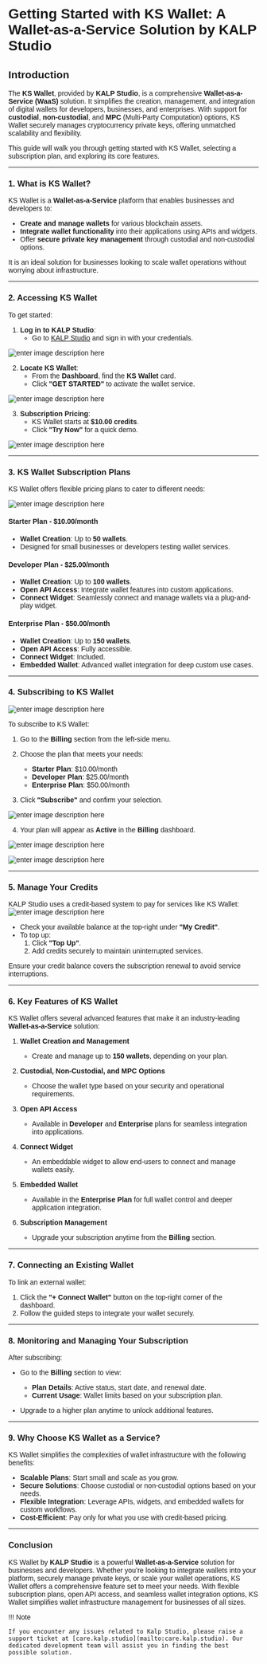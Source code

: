 <style>  body { font-family: "Source Sans 3", sans-serif!important; }</style>

<link  href="https://fonts.googleapis.com/css2?family=Source+Sans+3:ital,wght@0,200..900;1,200..900&display=swap"  rel="stylesheet">  <link  rel="stylesheet"  href="https://fonts.googleapis.com/icon?family=Material+Icons">

# **Getting Started with KS Wallet: A Wallet-as-a-Service Solution by KALP Studio**

## Introduction

The **KS Wallet**, provided by **KALP Studio**, is a comprehensive **Wallet-as-a-Service (WaaS)** solution. It simplifies the creation, management, and integration of digital wallets for developers, businesses, and enterprises. With support for **custodial**, **non-custodial**, and **MPC** (Multi-Party Computation) options, KS Wallet securely manages cryptocurrency private keys, offering unmatched scalability and flexibility.

This guide will walk you through getting started with KS Wallet, selecting a subscription plan, and exploring its core features.

---

### **1. What is KS Wallet?**

KS Wallet is a **Wallet-as-a-Service** platform that enables businesses and developers to:  
- **Create and manage wallets** for various blockchain assets.  
- **Integrate wallet functionality** into their applications using APIs and widgets.  
- Offer **secure private key management** through custodial and non-custodial options.  

It is an ideal solution for businesses looking to scale wallet operations without worrying about infrastructure.

---

### **2. Accessing KS Wallet**

To get started:

1. **Log in to KALP Studio**:  
   - Go to [KALP Studio](https://accounts.kalp.studio/login) and sign in with your credentials.

![enter image description here](https://docs-images-kalp-studio.s3.ap-south-1.amazonaws.com/KS+Wallet/1.png)

2. **Locate KS Wallet**:  
   - From the **Dashboard**, find the **KS Wallet** card.  
   - Click **"GET STARTED"** to activate the wallet service.

![enter image description here](https://docs-images-kalp-studio.s3.ap-south-1.amazonaws.com/KS+Wallet/2.png)


3. **Subscription Pricing**:  
   - KS Wallet starts at **$10.00 credits**.  
   - Click **"Try Now"** for a quick demo.

![enter image description here](https://docs-images-kalp-studio.s3.ap-south-1.amazonaws.com/KS+Wallet/3.png)


---

### **3. KS Wallet Subscription Plans**

KS Wallet offers flexible pricing plans to cater to different needs:

![enter image description here](https://docs-images-kalp-studio.s3.ap-south-1.amazonaws.com/KS+Wallet/3.png)


#### **Starter Plan - $10.00/month**  
- **Wallet Creation**: Up to **50 wallets**.  
- Designed for small businesses or developers testing wallet services.

#### **Developer Plan - $25.00/month**  
- **Wallet Creation**: Up to **100 wallets**.  
- **Open API Access**: Integrate wallet features into custom applications.  
- **Connect Widget**: Seamlessly connect and manage wallets via a plug-and-play widget.

#### **Enterprise Plan - $50.00/month**  
- **Wallet Creation**: Up to **150 wallets**.  
- **Open API Access**: Fully accessible.  
- **Connect Widget**: Included.  
- **Embedded Wallet**: Advanced wallet integration for deep custom use cases.

---

### **4. Subscribing to KS Wallet**

![enter image description here](https://docs-images-kalp-studio.s3.ap-south-1.amazonaws.com/KS+Wallet/4.png)


To subscribe to KS Wallet:

1. Go to the **Billing** section from the left-side menu.  
2. Choose the plan that meets your needs:  
   - **Starter Plan**: $10.00/month  
   - **Developer Plan**: $25.00/month  
   - **Enterprise Plan**: $50.00/month  


3. Click **"Subscribe"** and confirm your selection.  

![enter image description here](https://docs-images-kalp-studio.s3.ap-south-1.amazonaws.com/KS+Wallet/5.png)

4. Your plan will appear as **Active** in the **Billing** dashboard.  

![enter image description here](https://docs-images-kalp-studio.s3.ap-south-1.amazonaws.com/KS+Wallet/.png)


![enter image description here](https://docs-images-kalp-studio.s3.ap-south-1.amazonaws.com/KS+Wallet/7.png)


---

### **5. Manage Your Credits**

KALP Studio uses a credit-based system to pay for services like KS Wallet:
![enter image description here](https://docs-images-kalp-studio.s3.ap-south-1.amazonaws.com/KS+Wallet/4.png)

- Check your available balance at the top-right under **"My Credit"**.  
- To top up:  
   1. Click **"Top Up"**.  
   2. Add credits securely to maintain uninterrupted services.

Ensure your credit balance covers the subscription renewal to avoid service interruptions.

---

### **6. Key Features of KS Wallet**

KS Wallet offers several advanced features that make it an industry-leading **Wallet-as-a-Service** solution:

1. **Wallet Creation and Management**  
   - Create and manage up to **150 wallets**, depending on your plan.

2. **Custodial, Non-Custodial, and MPC Options**  
   - Choose the wallet type based on your security and operational requirements.

3. **Open API Access**  
   - Available in **Developer** and **Enterprise** plans for seamless integration into applications.

4. **Connect Widget**  
   - An embeddable widget to allow end-users to connect and manage wallets easily.

5. **Embedded Wallet**  
   - Available in the **Enterprise Plan** for full wallet control and deeper application integration.

6. **Subscription Management**  
   - Upgrade your subscription anytime from the **Billing** section.

---

### **7. Connecting an Existing Wallet**

To link an external wallet:

1. Click the **"+ Connect Wallet"** button on the top-right corner of the dashboard.  
2. Follow the guided steps to integrate your wallet securely.

---

### **8. Monitoring and Managing Your Subscription**

After subscribing:

- Go to the **Billing** section to view:  
   - **Plan Details**: Active status, start date, and renewal date.  
   - **Current Usage**: Wallet limits based on your subscription plan.  

- Upgrade to a higher plan anytime to unlock additional features.

---

### **9. Why Choose KS Wallet as a Service?**

KS Wallet simplifies the complexities of wallet infrastructure with the following benefits:  

- **Scalable Plans**: Start small and scale as you grow.  
- **Secure Solutions**: Choose custodial or non-custodial options based on your needs.  
- **Flexible Integration**: Leverage APIs, widgets, and embedded wallets for custom workflows.  
- **Cost-Efficient**: Pay only for what you use with credit-based pricing.

---

### **Conclusion** 

KS Wallet by **KALP Studio** is a powerful **Wallet-as-a-Service** solution for businesses and developers. Whether you’re looking to integrate wallets into your platform, securely manage private keys, or scale your wallet operations, KS Wallet offers a comprehensive feature set to meet your needs. With flexible subscription plans, open API access, and seamless wallet integration options, KS Wallet simplifies wallet infrastructure management for businesses of all sizes.

!!! Note

    If you encounter any issues related to Kalp Studio, please raise a support ticket at [care.kalp.studio](mailto:care.kalp.studio). Our dedicated development team will assist you in finding the best possible solution.
